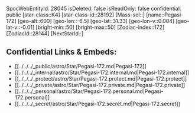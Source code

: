 ﻿---
location: [31.33,-6.5,600]
type: Station
tags:
- astro/Star

---
SpocWebEntityId: 28045
isDeleted: false
isReadOnly: false
confidential: public
[star-class::K4]
[star-class-id::28192]
[Mass-sol::]
[name::Pegasi-172]
[geo-alt::600]
[geo-lon::-6.5]
[geo-lat::31.33]
[geo-lon-v::0.004]
[geo-lat-v::-0.01]
[bright-min::50]
[bright-max::50]
[Zodiac-index::172]
[ZodiacId::28144]
[NextStarId::]



## Confidential Links & Embeds: 
- [[../../../_public/astro/Star/Pegasi-172.md|Pegasi-172]] 
- [[../../../_internal/astro/Star/Pegasi-172.internal.md|Pegasi-172.internal]] 
- [[../../../_protect/astro/Star/Pegasi-172.protect.md|Pegasi-172.protect]] 
- [[../../../_private/astro/Star/Pegasi-172.private.md|Pegasi-172.private]] 
- [[../../../_personal/astro/Star/Pegasi-172.personal.md|Pegasi-172.personal]] 
- [[../../../_secret/astro/Star/Pegasi-172.secret.md|Pegasi-172.secret]] 
